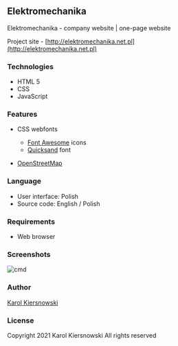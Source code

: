 Elektromechanika
----------------

Elektromechanika - company website | one-page website

Project site - [http://elektromechanika.net.pl](http://elektromechanika.net.pl)

### Technologies
* HTML 5
* CSS
* JavaScript

### Features
* CSS webfonts
  * [Font Awesome](https://fontawesome.com) icons
  * [Quicksand](https://fonts.google.com/specimen/Quicksand) font

* [OpenStreetMap](https://www.openstreetmap.org)

### Language
* User interface: Polish
* Source code: English / Polish

### Requirements
* Web browser

### Screenshots
![cmd](https://karol-kiersnowski.github.io/img/projects/elektromechanika.png)

### Author
[Karol Kiersnowski](https://karol-kiersnowski.github.io)

### License
Copyright 2021 Karol Kiersnowski All rights reserved